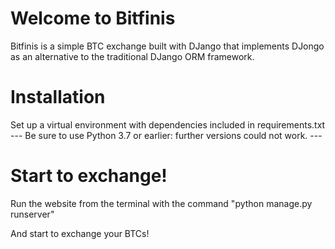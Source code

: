 # Welcome to Bitfinis 
Bitfinis is a simple BTC exchange built with DJango that implements DJongo as an alternative to the traditional DJango ORM framework.

# Installation

Set up a virtual environment with dependencies included in requirements.txt --- Be sure to use Python 3.7 or earlier: further versions could not work. ---

# Start to exchange!

Run the website from the terminal with the command "python manage.py runserver"

And start to exchange your BTCs!


